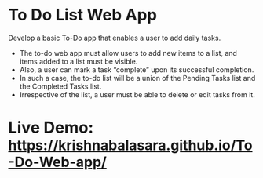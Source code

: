 # <span style="font-size: 32px; font-weight: bold;">To Do List Web App</span>

Develop a basic To-Do app that enables a user to add daily tasks.

- The to-do web app must allow users to add new items to a list, and items added to a list must be visible.
- Also, a user can mark a task “complete” upon its successful completion.
- In such a case, the to-do list will be a union of the Pending Tasks list and the Completed Tasks list.
- Irrespective of the list, a user must be able to delete or edit tasks from it.


# <span style="font-size: 32px; font-weight: bold;">Live Demo: </span> https://krishnabalasara.github.io/To-Do-Web-app/
